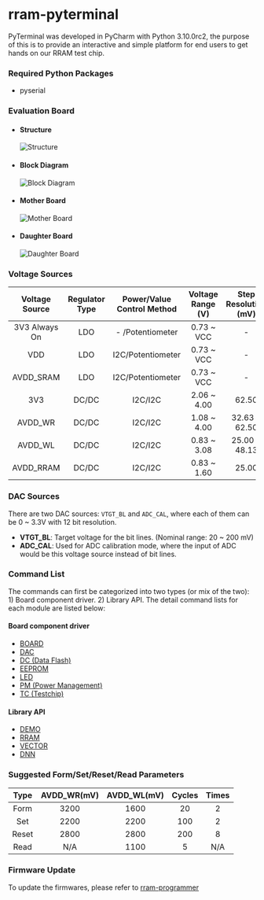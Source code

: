 # rram-pyterminal

PyTerminal was developed in PyCharm with Python 3.10.0rc2, the purpose of this is to provide an interactive and simple 
platform for end users to get hands on our RRAM test chip.

### Required Python Packages
- pyserial

### Evaluation Board
- #### Structure
    ![Structure](https://user-images.githubusercontent.com/4018299/140850588-7cd2da58-717a-46f9-90fd-8df5c18abf03.png)
- #### Block Diagram
    ![Block Diagram](https://user-images.githubusercontent.com/4018299/140850607-568fab2c-8d2b-47f8-9299-e08c622d739e.png)
- #### Mother Board
    ![Mother Board](https://user-images.githubusercontent.com/4018299/140850611-f4fd9769-1034-425f-a181-0ed47ddad647.png)
- #### Daughter Board
    ![Daughter Board](https://user-images.githubusercontent.com/4018299/140850609-052c539d-31b6-4576-bfc6-f63140e24af5.png)


### Voltage Sources
| Voltage Source | Regulator Type | Power/Value Control Method | Voltage Range (V) | Step Resolution (mV) | Max Supported Current |                
| :----:         | :----:         | :----:                     | :----:            | :----:               | :----:                |
| 3V3 Always On  | LDO            | -  /Potentiometer          | 0.73 ~ VCC        | -                    | 25 mA                 |
| VDD            | LDO            | I2C/Potentiometer          | 0.73 ~ VCC        | -                    | 300 mA                |
| AVDD_SRAM      | LDO            | I2C/Potentiometer          | 0.73 ~ VCC        | -                    | 300 mA                |
| 3V3            | DC/DC          | I2C/I2C                    | 2.06 ~ 4.00       | 62.50                | 1.5 A                 |
| AVDD_WR        | DC/DC          | I2C/I2C                    | 1.08 ~ 4.00       | 32.63 & 62.50        | 1.5 A                 |
| AVDD_WL        | DC/DC          | I2C/I2C                    | 0.83 ~ 3.08       | 25.00 & 48.13        | 2.5 A                 |
| AVDD_RRAM      | DC/DC          | I2C/I2C                    | 0.83 ~ 1.60       | 25.00                | 2.5 A                 |

### DAC Sources
There are two DAC sources: `VTGT_BL` and `ADC_CAL`, where each of them can be 0 ~ 3.3V with 12 bit resolution.
- **VTGT_BL**: Target voltage for the bit lines. (Nominal range: 20 ~ 200 mV)
- **ADC_CAL**: Used for ADC calibration mode, where the input of ADC would be this voltage source instead of bit lines.

### Command List
The commands can first be categorized into two types (or mix of the two): 1) Board component driver. 2) Library API.
The detail command lists for each module are listed below:
#### Board component driver
- [BOARD](https://muyachang.github.io/rram-pyterminal/docs/Board/BOARD.html)
- [DAC](https://muyachang.github.io/rram-pyterminal/docs/Board/DAC.html)
- [DC (Data Flash)](https://muyachang.github.io/rram-pyterminal/docs/Board/DF.html)
- [EEPROM](https://muyachang.github.io/rram-pyterminal/docs/Board/EEPROM.html)
- [LED](https://muyachang.github.io/rram-pyterminal/docs/Board/LED.html)
- [PM (Power Management)](https://muyachang.github.io/rram-pyterminal/docs/Board/PM.html)
- [TC (Testchip)](https://muyachang.github.io/rram-pyterminal/docs/Board/TC.html)
#### Library API
- [DEMO](https://muyachang.github.io/rram-pyterminal/docs/Lib/DEMO.html)
- [RRAM](https://muyachang.github.io/rram-pyterminal/docs/Lib/RRAM.html)
- [VECTOR](https://muyachang.github.io/rram-pyterminal/docs/Lib/VECTOR.html)
- [DNN](https://muyachang.github.io/rram-pyterminal/docs/Lib/DNN.html)

### Suggested Form/Set/Reset/Read Parameters
| Type   | AVDD_WR(mV) | AVDD_WL(mV) | Cycles | Times
| :----: | :----:      | :----:      | :----: | :----:      
| Form   | 3200        | 1600        | 20     | 2     
| Set    | 2200        | 2200        | 100    | 2        
| Reset  | 2800        | 2800        | 200    | 8        
| Read   | N/A         | 1100        | 5      | N/A

### Firmware Update
To update the firmwares, please refer to [rram-programmer](https://github.com/muyachang/rram-programmer)
